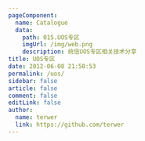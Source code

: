 ```yaml
---
pageComponent:
  name: Catalogue
  data:
    path: 015.UOS专区
    imgUrl: /img/web.png
    description: 统信UOS专区相关技术分享
title: UOS专区
date: 2012-06-08 21:50:53
permalink: /uos/
sidebar: false
article: false
comment: false
editLink: false
author:
  name: terwer
  link: https://github.com/terwer
---
```


